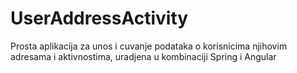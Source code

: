 # UserAddressActivity
Prosta aplikacija za unos i cuvanje podataka o korisnicima njihovim adresama i aktivnostima, uradjena u kombinaciji Spring i Angular
